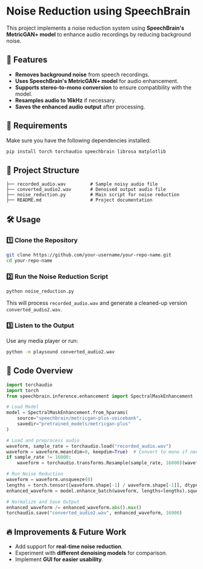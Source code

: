# Noise Reduction using SpeechBrain

This project implements a noise reduction system using **SpeechBrain's MetricGAN+ model** to enhance audio recordings by reducing background noise.

## 🚀 Features
- **Removes background noise** from speech recordings.
- **Uses SpeechBrain's MetricGAN+ model** for audio enhancement.
- **Supports stereo-to-mono conversion** to ensure compatibility with the model.
- **Resamples audio to 16kHz** if necessary.
- **Saves the enhanced audio output** after processing.

## 📌 Requirements
Make sure you have the following dependencies installed:
```bash
pip install torch torchaudio speechbrain librosa matplotlib
```

## 📂 Project Structure
```
├── recorded_audio.wav         # Sample noisy audio file
├── converted_audio2.wav       # Denoised output audio file
├── noise_reduction.py         # Main script for noise reduction
├── README.md                  # Project documentation
```

## 🛠️ Usage
### 1️⃣ Clone the Repository
```bash
git clone https://github.com/your-username/your-repo-name.git
cd your-repo-name
```

### 2️⃣ Run the Noise Reduction Script
```bash
python noise_reduction.py
```
This will process `recorded_audio.wav` and generate a cleaned-up version `converted_audio2.wav`.

### 3️⃣ Listen to the Output
Use any media player or run:
```bash
python -m playsound converted_audio2.wav
```

## 📜 Code Overview
```python
import torchaudio
import torch
from speechbrain.inference.enhancement import SpectralMaskEnhancement

# Load Model
model = SpectralMaskEnhancement.from_hparams(
    source="speechbrain/metricgan-plus-voicebank",
    savedir="pretrained_models/metricgan-plus"
)

# Load and preprocess audio
waveform, sample_rate = torchaudio.load("recorded_audio.wav")
waveform = waveform.mean(dim=0, keepdim=True)  # Convert to mono if needed
if sample_rate != 16000:
    waveform = torchaudio.transforms.Resample(sample_rate, 16000)(waveform)

# Run Noise Reduction
waveform = waveform.unsqueeze(0)
lengths = torch.tensor([waveform.shape[-1] / waveform.shape[-1]], dtype=torch.float32)
enhanced_waveform = model.enhance_batch(waveform, lengths=lengths).squeeze(0)

# Normalize and Save Output
enhanced_waveform /= enhanced_waveform.abs().max()
torchaudio.save("converted_audio2.wav", enhanced_waveform, 16000)
```

## 🔥 Improvements & Future Work
- Add support for **real-time noise reduction**.
- Experiment with **different denoising models** for comparison.
- Implement **GUI for easier usability**.


